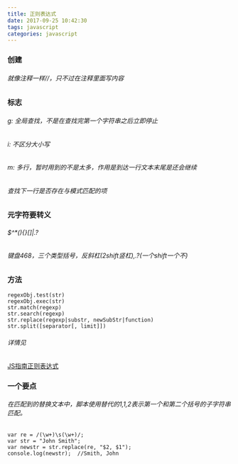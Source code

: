 ```yaml
---
title: 正则表达式
date: 2017-09-25 10:42:30
tags: javascript
categories: javascript
---
```



### 创建
###### 就像注释一样//，只不过在注释里面写内容
### 标志
###### g: 全局查找，不是在查找完第一个字符串之后立即停止
###### i: 不区分大小写
###### m: 多行，暂时用到的不是太多，作用是到达一行文本末尾是还会继续
###### 查找下一行是否存在与模式匹配的项
### 元字符要转义
###### $^*(){}[]|.?

###### 键盘468，三个类型括号，反斜杠(2shift竖杠),.?(一个shift一个不)

### 方法
	regexObj.test(str)
	regexObj.exec(str)
	str.match(regexp)
	str.search(regexp)
	str.replace(regexp|substr, newSubStr|function)
	str.split([separator[, limit]])
###### 详情见
<a href="https://developer.mozilla.org/zh-CN/docs/Web/JavaScript/Guide/Regular_Expressions">JS指南正则表达式</a>

### 一个要点
###### 在匹配到的替换文本中，脚本使用替代的1,1,2表示第一个和第二个括号的子字符串匹配。
	var re = /(\w+)\s(\w+)/;
	var str = "John Smith";
	var newstr = str.replace(re, "$2, $1");
	console.log(newstr);  //Smith, John